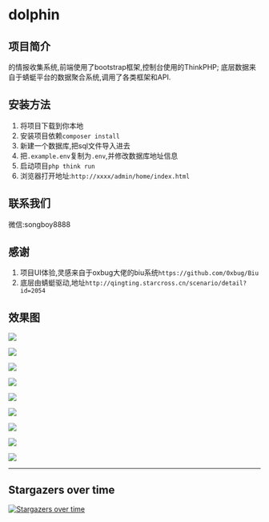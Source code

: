 # dolphin

## 项目简介
的情报收集系统,前端使用了bootstrap框架,控制台使用的ThinkPHP;
底层数据来自于蜻蜓平台的数据聚合系统,调用了各类框架和API. 


## 安装方法
1. 将项目下载到你本地
2. 安装项目依赖`composer install`
3. 新建一个数据库,把sql文件导入进去 
4. 把`.example.env`复制为`.env`,并修改数据库地址信息 
5. 启动项目`php think run` 
6. 浏览器打开地址:`http://xxxx/admin/home/index.html`

## 联系我们

微信:songboy8888


## 感谢
1. 项目UI体验,灵感来自于oxbug大佬的biu系统`https://github.com/0xbug/Biu`
2. 底层由蜻蜓驱动,地址`http://qingting.starcross.cn/scenario/detail?id=2054`


## 效果图

![](http://oss.songboy.site/blog/20230307120424.png)

![](http://oss.songboy.site/blog/20230307120714.png)

![](http://oss.songboy.site/blog/20230307120735.png)

![](http://oss.songboy.site/blog/20230307121407.png)

![](http://oss.songboy.site/blog/20230307120802.png)

![](http://oss.songboy.site/blog/20230307120821.png)

![](http://oss.songboy.site/blog/20230307120831.png)

![](http://oss.songboy.site/blog/20230307120841.png)

![](http://oss.songboy.site/blog/20230307121110.png)


----


## Stargazers over time

[![Stargazers over time](https://starchart.cc/StarCrossPortal/dolphin.svg)](https://starchart.cc/StarCrossPortal/dolphin)
